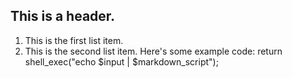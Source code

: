 ## This is a header.
1.   This is the first list item.
2.   This is the second list item.
Here's some example code:
   return shell_exec("echo $input | $markdown_script");
